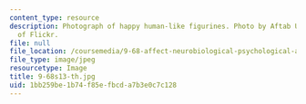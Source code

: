 ```yaml
---
content_type: resource
description: Photograph of happy human-like figurines. Photo by Aftab Uzzaman. Courtesy
  of Flickr.
file: null
file_location: /coursemedia/9-68-affect-neurobiological-psychological-and-sociocultural-counterparts-of-feelings-spring-2013/1bb259be1b74f85efbcda7b3e0c7c128_9-68s13-th.jpg
file_type: image/jpeg
resourcetype: Image
title: 9-68s13-th.jpg
uid: 1bb259be-1b74-f85e-fbcd-a7b3e0c7c128
---
```

